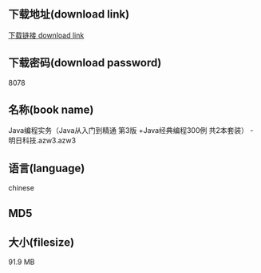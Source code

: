 ## 下载地址(download link)
[下载链接 download link](https://voluble-croquembouche-d321dc.netlify.app/?s=Java%E7%BC%96%E7%A8%8B%E5%AE%9E%E5%8A%A1%EF%BC%88Java%E4%BB%8E%E5%85%A5%E9%97%A8%E5%88%B0%E7%B2%BE%E9%80%9A+%E7%AC%AC3%E7%89%88+%2BJava%E7%BB%8F%E5%85%B8%E7%BC%96%E7%A8%8B300%E4%BE%8B++%E5%85%B12%E6%9C%AC%E5%A5%97%E8%A3%85%EF%BC%89+-+%E6%98%8E%E6%97%A5%E7%A7%91%E6%8A%80.azw3)

## 下载密码(download password)
8078

## 名称(book name)
Java编程实务（Java从入门到精通 第3版 +Java经典编程300例  共2本套装） - 明日科技.azw3.azw3

## 语言(language)
chinese

## MD5


## 大小(filesize)
91.9 MB
